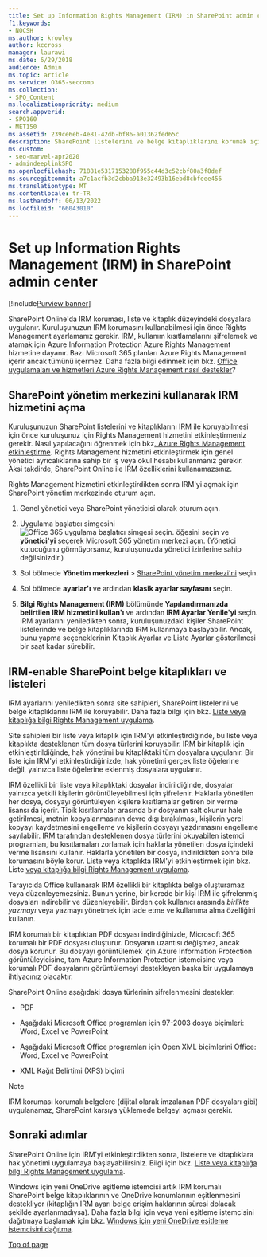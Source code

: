 ```yaml
---
title: Set up Information Rights Management (IRM) in SharePoint admin center
f1.keywords:
- NOCSH
ms.author: krowley
author: kccross
manager: laurawi
ms.date: 6/29/2018
audience: Admin
ms.topic: article
ms.service: O365-seccomp
ms.collection:
- SPO_Content
ms.localizationpriority: medium
search.appverid:
- SPO160
- MET150
ms.assetid: 239ce6eb-4e81-42db-bf86-a01362fed65c
description: SharePoint listelerini ve belge kitaplıklarını korumak için Microsoft Azure Active Directory Rights Management Hizmetleri (RMS) aracılığıyla SharePoint Çevrimiçi IRM'yi kullanmayı öğrenin.
ms.custom:
- seo-marvel-apr2020
- admindeeplinkSPO
ms.openlocfilehash: 71881e5317153288f955c44d3c52cbf80a3f8def
ms.sourcegitcommit: a7c1acfb3d2cbba913e32493b16ebd8cbfeee456
ms.translationtype: MT
ms.contentlocale: tr-TR
ms.lasthandoff: 06/13/2022
ms.locfileid: "66043010"
---
```

# <a name="set-up-information-rights-management-irm-in-sharepoint-admin-center"></a>Set up Information Rights Management (IRM) in SharePoint admin center

[!include[Purview banner](../includes/purview-rebrand-banner.md)]

SharePoint Online'da IRM koruması, liste ve kitaplık düzeyindeki dosyalara uygulanır. Kuruluşunuzun IRM korumasını kullanabilmesi için önce Rights Management ayarlamanız gerekir. IRM, kullanım kısıtlamalarını şifrelemek ve atamak için Azure Information Protection Azure Rights Management hizmetine dayanır. Bazı Microsoft 365 planları Azure Rights Management içerir ancak tümünü içermez. Daha fazla bilgi edinmek için bkz. [Office uygulamaları ve hizmetleri Azure Rights Management nasıl destekler](/azure/information-protection/understand-explore/office-apps-services-support)?
  
## <a name="turn-on-irm-service-using-sharepoint-admin-center"></a>SharePoint yönetim merkezini kullanarak IRM hizmetini açma

Kuruluşunuzun SharePoint listelerini ve kitaplıklarını IRM ile koruyabilmesi için önce kuruluşunuz için Rights Management hizmetini etkinleştirmeniz gerekir. Nasıl yapılacağını öğrenmek için bkz[. Azure Rights Management etkinleştirme](/information-protection/deploy-use/activate-service). Rights Management hizmetini etkinleştirmek için genel yönetici ayrıcalıklarına sahip bir iş veya okul hesabı kullanmanız gerekir. Aksi takdirde, SharePoint Online ile IRM özelliklerini kullanamazsınız.
  
Rights Management hizmetini etkinleştirdikten sonra IRM'yi açmak için SharePoint yönetim merkezinde oturum açın.
  
1. Genel yönetici veya SharePoint yöneticisi olarak oturum açın.
    
2. Uygulama başlatıcı simgesini ![Office 365 uygulama başlatıcı simgesi seçin.](../media/e5aee650-c566-4100-aaad-4cc2355d909f.png) öğesini seçin ve **yönetici'yi** seçerek Microsoft 365 yönetim merkezi açın. (Yönetici kutucuğunu görmüyorsanız, kuruluşunuzda yönetici izinlerine sahip değilsinizdir.) 
    
3. Sol bölmede **Yönetim merkezleri** \> <a href="https://go.microsoft.com/fwlink/?linkid=2185219" target="_blank">SharePoint yönetim merkezi'ni</a> seçin.
    
4. Sol bölmede **ayarlar'ı** ve ardından **klasik ayarlar sayfasını** seçin.
    
5. **Bilgi Rights Management (IRM)** bölümünde **Yapılandırmanızda belirtilen IRM hizmetini kullan'ı** ve ardından **IRM Ayarlar Yenile'yi** seçin. IRM ayarlarını yeniledikten sonra, kuruluşunuzdaki kişiler SharePoint listelerinde ve belge kitaplıklarında IRM kullanmaya başlayabilir. Ancak, bunu yapma seçeneklerinin Kitaplık Ayarlar ve Liste Ayarlar gösterilmesi bir saat kadar sürebilir.
    
## <a name="irm-enable-sharepoint-document-libraries-and-lists"></a>IRM-enable SharePoint belge kitaplıkları ve listeleri
<a name="__toc220831191"> </a>

IRM ayarlarını yeniledikten sonra site sahipleri, SharePoint listelerini ve belge kitaplıklarını IRM ile koruyabilir. Daha fazla bilgi için bkz. [Liste veya kitaplığa bilgi Rights Management uygulama](apply-irm-to-a-list-or-library.md).
  
Site sahipleri bir liste veya kitaplık için IRM'yi etkinleştirdiğinde, bu liste veya kitaplıkta desteklenen tüm dosya türlerini koruyabilir. IRM bir kitaplık için etkinleştirildiğinde, hak yönetimi bu kitaplıktaki tüm dosyalara uygulanır. Bir liste için IRM'yi etkinleştirdiğinizde, hak yönetimi gerçek liste öğelerine değil, yalnızca liste öğelerine eklenmiş dosyalara uygulanır.
  
IRM özellikli bir liste veya kitaplıktaki dosyalar indirildiğinde, dosyalar yalnızca yetkili kişilerin görüntüleyebilmesi için şifrelenir. Haklarla yönetilen her dosya, dosyayı görüntüleyen kişilere kısıtlamalar getiren bir verme lisansı da içerir. Tipik kısıtlamalar arasında bir dosyanın salt okunur hale getirilmesi, metnin kopyalanmasının devre dışı bırakılması, kişilerin yerel kopyayı kaydetmesini engelleme ve kişilerin dosyayı yazdırmasını engelleme sayılabilir. IRM tarafından desteklenen dosya türlerini okuyabilen istemci programları, bu kısıtlamaları zorlamak için haklarla yönetilen dosya içindeki verme lisansını kullanır. Haklarla yönetilen bir dosya, indirildikten sonra bile korumasını böyle korur. Liste veya kitaplıkta IRM'yi etkinleştirmek için bkz. Liste [veya kitaplığa bilgi Rights Management uygulama](apply-irm-to-a-list-or-library.md).
  
Tarayıcıda Office kullanarak IRM özellikli bir kitaplıkta belge oluşturamaz veya düzenleyemezsiniz. Bunun yerine, bir kerede bir kişi IRM ile şifrelenmiş dosyaları indirebilir ve düzenleyebilir. Birden çok kullanıcı arasında  *birlikte yazmayı* veya yazmayı yönetmek için iade etme ve kullanıma alma özelliğini kullanın. 
  
IRM korumalı bir kitaplıktan PDF dosyası indirdiğinizde, Microsoft 365 korumalı bir PDF dosyası oluşturur. Dosyanın uzantısı değişmez, ancak dosya korunur. Bu dosyayı görüntülemek için Azure Information Protection görüntüleyicisine, tam Azure Information Protection istemcisine veya korumalı PDF dosyalarını görüntülemeyi destekleyen başka bir uygulamaya ihtiyacınız olacaktır.
  
SharePoint Online aşağıdaki dosya türlerinin şifrelenmesini destekler:
  
- PDF
    
- Aşağıdaki Microsoft Office programları için 97-2003 dosya biçimleri: Word, Excel ve PowerPoint
    
- Aşağıdaki Microsoft Office programları için Open XML biçimlerini Office: Word, Excel ve PowerPoint
    
- XML Kağıt Belirtimi (XPS) biçimi
 
> [!NOTE]
> IRM koruması korumalı belgelere (dijital olarak imzalanan PDF dosyaları gibi) uygulanamaz, SharePoint karşıya yüklemede belgeyi açması gerekir. 

## <a name="next-steps"></a>Sonraki adımlar
<a name="__toc220831191"> </a>

SharePoint Online için IRM'yi etkinleştirdikten sonra, listelere ve kitaplıklara hak yönetimi uygulamaya başlayabilirsiniz. Bilgi için bkz. [Liste veya kitaplığa bilgi Rights Management uygulama](apply-irm-to-a-list-or-library.md).
  
Windows için yeni OneDrive eşitleme istemcisi artık IRM korumalı SharePoint belge kitaplıklarının ve OneDrive konumlarının eşitlenmesini destekliyor (kitaplığın IRM ayarı belge erişim haklarının süresi dolacak şekilde ayarlanmadıysa). Daha fazla bilgi için veya yeni eşitleme istemcisini dağıtmaya başlamak için bkz. [Windows için yeni OneDrive eşitleme istemcisini dağıtma](/onedrive/deploy-on-windows).
  
[Top of page](set-up-irm-in-sp-admin-center.md)
